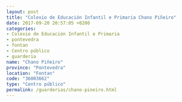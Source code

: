 ```yaml
---
layout: post
title: "Colexio de Educación Infantil e Primaria Chano Piñeiro"
date: 2017-09-20 20:57:05 +0200
categories:
- Colexio de Educación Infantil e Primaria
- pontevedra
- fontan
- Centro público
- guarderia
name: "Chano Piñeiro"
province: "Pontevedra"
location: "Fontan"
code: "36003662"
type: "Centro público"
permalink: /guarderias/chano-pineiro.html
---
```

